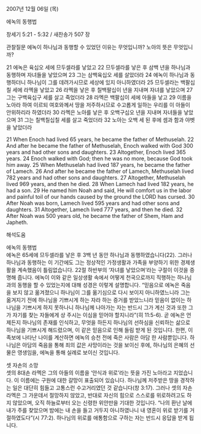 2007년 12월 06일 (목)

에녹의 동행법



창세기 5:21 - 5:32 / 새찬송가 507 장


관찰질문
에녹이 하나님과 동행할 수 있었던 이유는 무엇입니까? 
노아의 뜻은 무엇입니까? 

21 에녹은 육십오 세에 므두셀라를 낳았고 22 므두셀라를 낳은 후 삼백 년을 하나님과 동행하며 자녀들을 낳았으며 23 그는 삼백육십오 세를 살았더라 24 에녹이 하나님과 동행하더니 하나님이 그를 데려가시므로 세상에 있지 아니하였더라 25 므두셀라는 백팔십칠 세에 라멕을 낳았고 26 라멕을 낳은 후 칠백팔십이 년을 지내며 자녀를 낳았으며 27 그는 구백육십구 세를 살고 죽었더라 28 라멕은 백팔십이 세에 아들을 낳고 29 이름을 노아라 하여 이르되 여호와께서 땅을 저주하시므로 수고롭게 일하는 우리를 이 아들이 안위하리라 하였더라 
30 라멕은 노아를 낳은 후 오백구십오 년을 지내며 자녀들을 낳았으며 31 그는 칠백칠십칠 세를 살고 죽었더라 32 노아는 오백 세 된 후에 셈과 함과 야벳을 낳았더라 

21 When Enoch had lived 65 years, he became the father of Methuselah. 22 And after he became the father of Methuselah, Enoch walked with God 300 years and had other sons and daughters. 23 Altogether, Enoch lived 365 years. 24 Enoch walked with God; then he was no more, because God took him away. 25 When Methuselah had lived 187 years, he became the father of Lamech. 26 And after he became the father of Lamech, Methuselah lived 782 years and had other sons and daughters. 
27 Altogether, Methuselah lived 969 years, and then he died. 28 When Lamech had lived 182 years, he had a son. 29 He named him Noah and said, He will comfort us in the labor and painful toil of our hands caused by the ground the LORD has cursed. 30 After Noah was born, Lamech lived 595 years and had other sons and daughters. 31 Altogether, Lamech lived 777 years, and then he died. 32 After Noah was 500 years old, he became the father of Shem, Ham and Japheth.

해석도움





에녹의 동행법  
에녹은 65세에 므두셀라를 낳은 후 3백 년 동안 하나님과 동행하였습니다(22). 그러나 하나님과 동행하는 이 기간에도 그는 정상적인 가정생활과 가족을 부양하기 위한 경제생활을 계속했음이 틀림없습니다. 22절 하반부의 ‘자녀를 낳았으며’라는 구절이 이것을 증명해 줍니다. 에녹이 이와 같은 일상생활 속에서 어떻게 천국으로까지 직행하는 하나님과의 동행을 할 수 있었는지에 대해 성경은 이렇게 설명합니다. “믿음으로 에녹은 죽음을 보지 않고 옮겨졌으니 하나님이 그를 옮기심으로 다시 보이지 아니하였느니라 그는 옮겨지기 전에 하나님을 기쁘시게 하는 자라 하는 증거를 받았느니라 믿음이 없이는 하나님을 기쁘시게 하지 못하나니 하나님께 나아가는 자는 반드시 그가 계신 것과 또한 그가 자기를 찾는 자들에게 상 주시는 이심을 믿어야 할지니라”(히 11:5-6). 곧 에녹은 언제든지 하나님의 존재를 인식하고, 무엇을 하든지 하나님의 선하심을 신뢰하는 삶으로 하나님을 기쁘시게 해드렸으며, 이 같은 믿음으로 인해 들림 받게 된 것입니다. 한편, 이 족보에 나타난 나이를 계산하면 에녹의 승천 전에 죽은 사람은 아담 한 사람뿐입니다. 하나님은 아담의 죽음을 통해 죄의 값은 사망이라는 것을 보이신 후에, 하나님의 은혜의 선물은 영생임을, 에녹을 통해 실례로 보이신 것입니다.   

셋 자손의 소망  
셋의 8대손 라멕은 그의 아들의 이름을 ‘안식과 위로’라는 뜻을 가진 노아라고 지었습니다. 이 이름에는 구원에 대한 갈망이 표출되어 있습니다. 하나님께 저주받은 땅을 경작하는 일은 대단히 힘들고 고통스런 수고거리였던 것 같습니다(창 3:17). 그러나 셋의 자손 라멕은 그 가운데서 절망하지 않았고, 반대로 자신의 힘으로 스스로를 위로하려고도 하지 않았으며, 오직 하늘로부터 오는 신령한 위안만을 기대한 것입니다. “나의 환난 날에 내가 주를 찾았으며 밤에는 내 손을 들고 거두지 아니하였나니 내 영혼이 위로 받기를 거절하였도다”(시 77:2). 하나님의 위로를 애통함으로 구하는 자는 반드시 응답을 받게 됩니다.